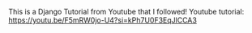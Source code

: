 This is a Django Tutorial from Youtube that I followed! 
Youtube tutorial: https://youtu.be/F5mRW0jo-U4?si=kPh7U0F3EqJlCCA3
